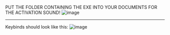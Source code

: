 PUT THE FOLDER CONTAINING THE EXE INTO YOUR DOCUMENTS FOR THE ACTIVATION SOUND!
![image](https://github.com/user-attachments/assets/38826eb5-14c0-4826-ae18-5d86b697e107)


--------------------------------------------------------------------------------------------------------------------

Keybinds should look like this:
![image](https://github.com/user-attachments/assets/b8e0afe0-2f2b-4640-88ed-2c9fabfa9e3a)




